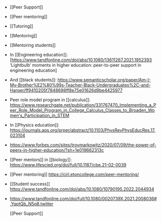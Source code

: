 - [[Peer Support]]
- [[Peer mentoring]]
- [[Tutoring]]
- [[Mentoring]]
- [[Mentoring students]]
- In [[Engineering education]]: [https://www.tandfonline.com/doi/abs/10.1080/13611267.2021.1952393 ‘Lightbulb’ moments in higher education: peer-to-peer support in engineering education]
- And [[black students]]: https://www.semanticscholar.org/paper/Am-I-My-Brother%E2%80%99s-Teacher-Black-Undergraduates%2C-and-Harper/ff9410205f7848698ff8e75e01626d9be4425977
- Peer role model program in [[calculus]]: https://www.researchgate.net/publication/331767470_Implementing_a_Peer_Role_Model_Program_in_College_Calculus_Classes_to_Broaden_Women's_Participation_in_STEM
- In [[Physics education]]: https://journals.aps.org/prper/abstract/10.1103/PhysRevPhysEducRes.17.023104
- https://www.forbes.com/sites/troymarkowitz/2020/07/09/the-power-of-peers-in-higher-education/?sh=1e019662313c
- [[Peer mentors]] in [[biology]]: https://www.lifescied.org/doi/full/10.1187/cbe.21-02-0039
- [[Peer mentoring]] https://cirl.etoncollege.com/peer-mentoring/
- [[Student success]] https://www.tandfonline.com/doi/abs/10.1080/10790195.2022.2044934
- https://www.tandfonline.com/doi/full/10.1080/0020739X.2021.2008036#.YqptQb_N5q8.twitter
  
  [[Peer Support]]